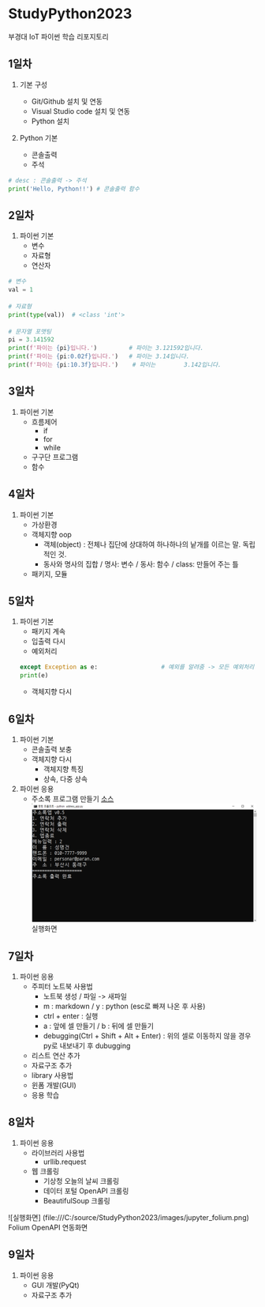 # StudyPython2023
부경대 IoT 파이썬 학습 리포지토리


## 1일차
1.  기본 구성
    - Git/Github 설치 및 연동
    - Visual Studio code 설치 및 연동
    - Python 설치

2. Python 기본
    - 콘솔출력
    - 주석

```python
# desc : 콘솔출력 -> 주석
print('Hello, Python!!') # 콘솔출력 함수
```

## 2일차
1. 파이썬 기본
    - 변수
    - 자료형
    - 연산자

```python
# 변수
val = 1

# 자료형
print(type(val))  # <class 'int'>

# 문자열 포맷팅
pi = 3.141592
print(f'파이는 {pi}입니다.')         # 파이는 3.121592입니다.
print(f'파이는 {pi:0.02f}입니다.')   # 파이는 3.14입니다.
print(f'파이는 {pi:10.3f}입니다.')    # 파이는        3.142입니다.
```

## 3일차
1. 파이썬 기본
    - 흐름제어
        - if
        - for
        - while
    - 구구단 프로그램
    - 함수
    
## 4일차
1. 파이썬 기본
    - 가상환경
    - 객체지향 oop
        * 객체(object) : 전체나 집단에 상대하여 하나하나의 낱개를 이르는 말. 독립적인 것.
        * 동사와 명사의 집합 / 명사: 변수 / 동사: 함수 / class: 만들어 주는 틀
    - 패키지, 모듈

## 5일차
1. 파이썬 기본
    - 패키지 계속
    - 입출력 다시
    - 예외처리
    ```python
    except Exception as e:                  # 예외를 알려줌 -> 모든 예외처리 중 마지막으로 작성하기
    print(e)
    ```
    - 객체지향 다시

## 6일차
1. 파이썬 기본
    - 콘솔출력 보충
     - 객체지향 다시
         - 객체지향 특징
        - 상속, 다중 상속
2. 파이썬 응용
    - 주소록 프로그램 만들기 [소스](https://github.com/LaniJeong/StudyPython2023/blob/main/Project/address_app.py)
![실행화면](https://raw.githubusercontent.com/LaniJeong/StudyPython2023/main/images/address_app.png)
실행화면

## 7일차
1. 파이썬 응용
    - 주피터 노트북 사용법
        - 노트북 생성  / 파일 -> 새파일
        - m : markdown  /  y : python  (esc로 빠져 나온 후 사용)
        - ctrl + enter : 실행
        - a : 앞에 셀 만들기  /  b : 뒤에 셀 만들기
        - debugging(Ctrl + Shift + Alt + Enter) : 위의 셀로 이동하지 않을 경우 py로 내보내기 후 dubugging
    - 리스트 연산 추가
    - 자료구조 추가
    - library 사용법
    - 윈폼 개발(GUI)
    - 응용 학습

## 8일차
1. 파이썬 응용
    - 라이브러리 사용법
        - urllib.request
    - 웹 크롤링
        - 기상청 오늘의 날씨 크롤링
        - 데이터 포털 OpenAPI 크롤링
        - BeautifulSoup 크롤링

![실행화면] (file:///C:/source/StudyPython2023/images/jupyter_folium.png)
Folium OpenAPI 연동화면

## 9일차
1. 파이썬 응용
    - GUI 개발(PyQt)
    - 자료구조 추가


